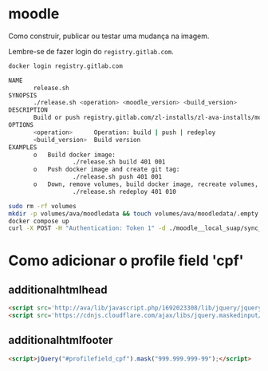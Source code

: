 # moodle

Como construir, publicar ou testar uma mudança na imagem.

Lembre-se de fazer login do `registry.gitlab.com`.

```bash
docker login registry.gitlab.com
```

```bash
NAME
       release.sh
SYNOPSIS
       ./release.sh <operation> <moodle_version> <build_version>
DESCRIPTION
       Build or push registry.gitlab.com/zl-installs/zl-ava-installs/moodle.
OPTIONS
       <operation>      Operation: build | push | redeploy
       <build_version>  Build version
EXAMPLES
       o   Build docker image:
                  ./release.sh build 401 001
       o   Push docker image and create git tag:
                  ./release.sh push 401 001
       o   Down, remove volumes, build docker image, recreate volumes, update docker-compose.yml and up:
                  ./release.sh redeploy 401 010
```

```bash
sudo rm -rf volumes
mkdir -p volumes/ava/moodledata && touch volumes/ava/moodledata/.empty && chmod -R 777 volumes/ava/moodledata
docker compose up
curl -X POST -H "Authentication: Token 1" -d ./moodle__local_suap/sync_up_enrolments_sample.json http:/localhost:7080/local/suap/sync_up_enrolments.php 
```

# Como adicionar o profile field 'cpf'

## additionalhtmlhead
```html
<script src='http://ava/lib/javascript.php/1692023308/lib/jquery/jquery-3.6.1.min.js'></script>
<script src='https://cdnjs.cloudflare.com/ajax/libs/jquery.maskedinput/1.4.1/jquery.maskedinput.min.js'></script>
```

## additionalhtmlfooter
```html
<script>jQuery("#profilefield_cpf").mask("999.999.999-99");</script>
```